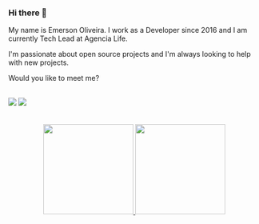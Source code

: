 ### Hi there 👋

My name is Emerson Oliveira. I work as a Developer since 2016 and I am currently Tech Lead at Agencia Life.

I'm passionate about open source projects and I'm always looking to help with new projects.

Would you like to meet me? 
<br>
<br>
<div> 
    <a href="https://twitter.com/emerson60s" target="_blank"><img src="https://img.shields.io/badge/Twitter-1DA1F2?style=for-the-badge&logo=twitter&logoColor=white" target="_blank"></a>
<a href="https://www.linkedin.com/in/emerson-oliveira-078808109/" target="_blank"><img src="https://img.shields.io/badge/-LinkedIn-%230077B5?style=for-the-badge&logo=linkedin&logoColor=white" target="_blank"></a> <br>

</div>
<br>
<br>
<div align="center">
  <a href="https://github.com/emerson-oliveira">
  <img height="180em" src="https://github-readme-stats.vercel.app/api?username=emerson-oliveira&show_icons=true&theme=dracula&include_all_commits=true&count_private=true"/>
  <img height="180em" src="https://github-readme-stats.vercel.app/api/top-langs/?username=emerson-oliveira&layout=compact&langs_count=7&theme=dracula"/>
  </a>
</div>
